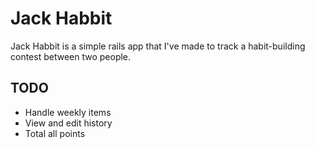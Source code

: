 Jack Habbit
===========

Jack Habbit is a simple rails app that I've made to track a habit-building
contest between two people.


TODO
----

* Handle weekly items
* View and edit history
* Total all points
